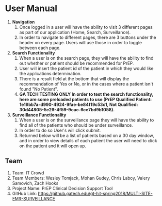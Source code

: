 # User Manual

1. **Navigation**
    1. Once logged in a user will have the ability to visit 3 different pages as part of our application (Home, Search, Surveillance).
    2. In order to navigate to different pages, there are 3 buttons under the header on every page. Users will use those in order to toggle between each page.
2. **Search Functionality**
    1. When a user is on the search page, they will have the ability to find out whether or patient should be recommended for PrEP.
    2. User will insert the patient id of the patient in which they would like the applications determination.
    3. There is a result field at the bottom that will display the recommendation of Yes or No, or in the cases where a patient isn't found "No Patient".
	4. **GA TECH TESTING ONLY In order to test the search functionality, here are some preloaded patients to use (PrEP Qualified Patient: 1e19bb7a-d990-4924-9fae-be84f19c53c1, Not Qualified: 30d44805-5e26-4f59-9cac-6ce7bd9b1058).**
3. **Surveillance Functionality**
    1. When a user is on the surveillance page they will have the ability to find all of the patients who should be under surveillance. 
    2. In order to do so User's will click submit.
    3. Returned below will be a list of patients based on a 30 day window, and in order to view details of each patient the user will need to click on the patient and it will open up.
	
  
## Team
1. Team: IT Crowd
2. Team Members: Wesley Tomjack, Mohan Gudey, Chris Laboy, Valery Samovich, Zach Hooks
3. Project Name: PrEP Clinical Decision Support Tool
4. GitHub Link: https://github.gatech.edu/gt-hit-spring2018/MULTI-SITE-EMR-SURVEILLANCE
